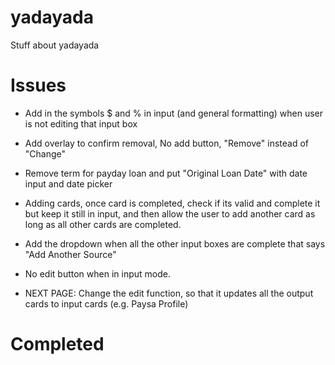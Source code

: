 # yadayada
Stuff about yadayada

# Issues
- Add in the symbols $ and % in input (and general formatting) when user is not editing that input box

- Add overlay to confirm removal, No add button, "Remove" instead of "Change"

- Remove term for payday loan and put "Original Loan Date" with date input and date picker

- Adding cards, once card is completed, check if its valid and complete it but keep it still in input, and then allow the user to add another card as long as all other cards are completed. 

- Add the dropdown when all the other input boxes are complete that says "Add Another Source"

- No edit button when in input mode.

- NEXT PAGE: Change the edit function, so that it updates all the output cards to input cards (e.g. Paysa Profile)

# Completed

